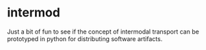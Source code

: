 # intermod
Just a bit of fun to see if the concept of intermodal transport can be prototyped in python for distributing software artifacts. 
